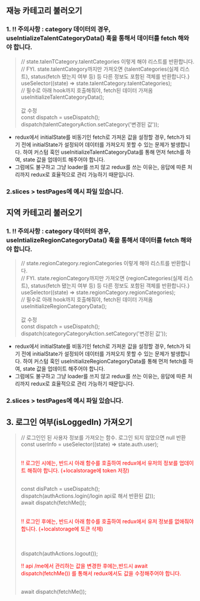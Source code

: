 ## 재능 카테고리 불러오기
### 1. !! 주의사항 : category 데이터의 경우, useIntializeTalentCategoryData() 훅을 통해서 데이터를 fetch 해와야 합니다.
> // state.talenTCategory.talentCategories 이렇게 해야 리스트를 반환합니다.<br>
> // FYI. state.talentCategory까지만 가져오면 {talentCategories(실제 리스트), status(fetch 됐는지 여부 등) 등 다른 정보도 포함된 객체를 반환합니다.}<br>
> useSelector((state) => state.talentCategory.talentCategories); <br>
> // 필수로 아래 hook까지 호출해줘야, fetch된 데이터 가져옴<br>
> useInitializeTalentCategoryData();<br>
> <br>
> 값 수정 <br>
> const dispatch = useDispatch();  <br>
> dispatch(talentCategoryAction.setCategory('변경된 값'));  <br>
- redux에서 initialState를 비동기인 fetch로 가져온 값을 설정할 경우,
  fetch가 되기 전에 initialState가 설정되어 데이터를 가져오지 못할 수 있는 문제가 발생합니다.
  하여 커스텀 훅인 useInitializeTalentCategoryData를 통해 먼저 fetch를 하여, state 값을 업데이트 해주어야 합니다.
- 그럼에도 불구하고 그냥 loader를 쓰지 않고 redux를 쓰는 이유는, 응답에 따른 처리까지 redux로 효율적으로 관리 가능하기 때문입니다.
### 2.slices > testPages에 예시 파일 있습니다.

## 지역 카테고리 불러오기
### 1. !! 주의사항 : category 데이터의 경우, useIntializeRegionCategoryData() 훅을 통해서 데이터를 fetch 해와야 합니다.
> // state.regionCategory.regionCategories 이렇게 해야 리스트를 반환합니다.<br>
> // FYI. state.regionCategory까지만 가져오면 {regionCategories(실제 리스트), status(fetch 됐는지 여부 등) 등 다른 정보도 포함된 객체를 반환합니다.}<br>
>  useSelector((state) => state.regionCategory.regionCategories); <br>
> // 필수로 아래 hook까지 호출해줘야, fetch된 데이터 가져옴<br>
> useInitializeRegionCategoryData();<br>
> <br>
> 값 수정 <br>
> const dispatch = useDispatch();  <br>
> dispatch(categoryCategoryAction.setCategory('변경된 값'));  <br>
- redux에서 initialState를 비동기인 fetch로 가져온 값을 설정할 경우,
  fetch가 되기 전에 initialState가 설정되어 데이터를 가져오지 못할 수 있는 문제가 발생합니다.
  하여 커스텀 훅인 useInitializeRegionCategoryData를 통해 먼저 fetch를 하여, state 값을 업데이트 해주어야 합니다.
- 그럼에도 불구하고 그냥 loader를 쓰지 않고 redux를 쓰는 이유는, 응답에 따른 처리까지 redux로 효율적으로 관리 가능하기 때문입니다.
### 2.slices > testPages에 예시 파일 있습니다.


## 3. 로그인 여부(isLoggedIn) 가져오기
>    // 로그인인 된 사용자 정보를 가져오는 함수. 로그인 되지 않았으면 null 반환<br>
>    const userInfo = useSelector((state) => state.auth.user); <br>
>    <br>
>   <p style="color: red"> !! 로그인 시에는, 반드시 아래 함수를 호출하여 redux에서 유저의 정보를 업데이트 해줘야 합니다. (+localstorage에 token 저장)</p><br>
>   const disPatch = useDispatch();<br>
>   dispatch(authActions.login(/login api로 해서 반환된 값));<br>
>   await dispatch(fetchMe());<br>
> <br>
>    <p style="color: red"> !! 로그인 후에는, 반드시 아래 함수를 호출하여 redux에서 유저 정보를 없애줘야 합니다. (+localstorage에 토큰 삭제)</p><br>
> <br>
> dispatch(authActions.logout());<br>
>
>    <p style="color: red"> !! api /me에서 관리하는 값을 변경한 후에는,반드시 await dispatch(fetchMe()) 를 통해서 redux에서도 값을 수정해주어야 합니다.</p><br>
>   await dispatch(fetchMe());<br>